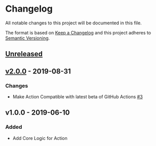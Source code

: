 # Changelog
All notable changes to this project will be documented in this file.

The format is based on [Keep a Changelog](http://keepachangelog.com/en/1.0.0/)
and this project adheres to [Semantic Versioning](http://semver.org/spec/v2.0.0.html).

## [Unreleased](https://github.com/stefanzweifel/git-auto-commit-action/compare/v2.0.0...HEAD)

## [v2.0.0](https://github.com/stefanzweifel/git-auto-commit-action/compare/v1.0.0...v2.0.0) - 2019-08-31

### Changes
- Make Action Compatible with latest beta of GitHub Actions [#3](https://github.com/stefanzweifel/git-auto-commit-action/pull/3)


## v1.0.0 - 2019-06-10

### Added

- Add Core Logic for Action

